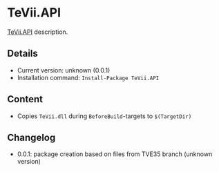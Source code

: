 TeVii.API
===

[TeVii.API] description.

Details
---
  - Current version: unknown (0.0.1)
  - Installation command: ``Install-Package TeVii.API``

Content
---
  - Copies ``TeVii.dll`` during ``BeforeBuild``-targets to ``$(TargetDir)``

Changelog
---
  - 0.0.1: package creation based on files from TVE35 branch (unknown version)

[TeVii.API]:  http://www.tevii.com/